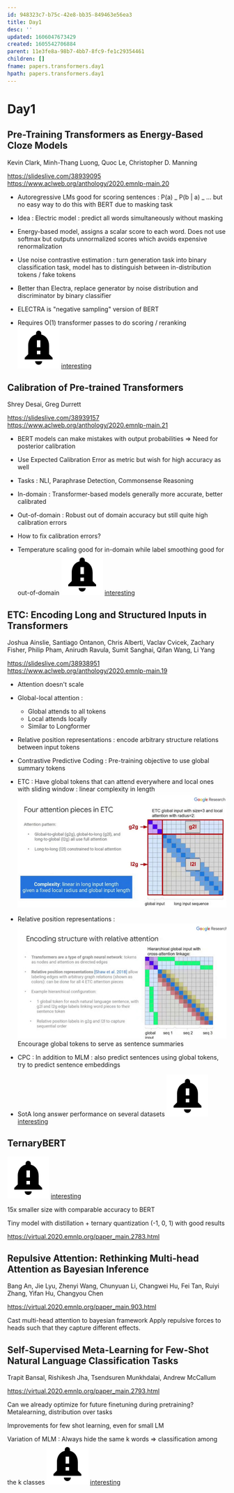 ```yaml
---
id: 948323c7-b75c-42e8-bb35-849463e56ea3
title: Day1
desc: ''
updated: 1606047673429
created: 1605542706884
parent: 11e3fe8a-98b7-4bb7-8fc9-fe1c29354461
children: []
fname: papers.transformers.day1
hpath: papers.transformers.day1
---
```

# Day1

## Pre-Training Transformers as Energy-Based Cloze Models

Kevin Clark, Minh-Thang Luong, Quoc Le, Christopher D. Manning 

<https://slideslive.com/38939095>
<https://www.aclweb.org/anthology/2020.emnlp-main.20>

- Autoregressive LMs good for scoring sentences : P(a) _ P(b | a) _ ... but no easy way to do this with BERT due to masking task

- Idea : Electric model : predict all words simultaneously without masking

- Energy-based model, assigns a scalar score to each word. Does not use softmax but outputs unnormalized scores which avoids expensive renormalization

- Use noise contrastive estimation : turn generation task into binary classification task, model has to distinguish between in-distribution tokens / fake tokens

- Better than Electra, replace generator by noise distribution and discriminator by binary classifier

- ELECTRA is "negative sampling" version of BERT

- Requires O(1) transformer passes to do scoring / reranking
  ![](/assets/images/2020-11-22-13-15-42.png)
  [interesting](8c716ab6-e253-4b05-8167-ad399382adbb)

## Calibration of Pre-trained Transformers

Shrey Desai, Greg Durrett

<https://slideslive.com/38939157>
<https://www.aclweb.org/anthology/2020.emnlp-main.21>

- BERT models can make mistakes with output probabilities
  => Need for posterior calibration

- Use Expected Calibration Error as metric but wish for high accuracy as well

- Tasks : NLI, Paraphrase Detection, Commonsense Reasoning

- In-domain : Transformer-based models generally more accurate, better calibrated

- Out-of-domain : Robust out of domain accuracy but still quite high calibration errors

- How to fix calibration errors?

- Temperature scaling good for in-domain while label smoothing good for out-of-domain
  ![](/assets/images/2020-11-22-13-15-42.png)
  [interesting](8c716ab6-e253-4b05-8167-ad399382adbb)

## ETC: Encoding Long and Structured Inputs in Transformers

Joshua Ainslie, Santiago Ontanon, Chris Alberti, Vaclav Cvicek, Zachary Fisher, Philip Pham, Anirudh Ravula, Sumit Sanghai, Qifan Wang, Li Yang

<https://slideslive.com/38938951>
<https://www.aclweb.org/anthology/2020.emnlp-main.19>

- Attention doesn't scale

- Global-local attention :
  - Global attends to all tokens
  - Local attends locally
  - Similar to Longformer

- Relative position representations : encode arbitrary structure relations between input tokens

- Contrastive Predictive Coding : Pre-training objective to use global summary tokens

- ETC : Have global tokens that can attend everywhere and local ones with sliding window : linear complexity in length
  ![](/assets/images/2020-11-16-17-32-16.png)

- Relative position representations :
  ![](/assets/images/2020-11-16-17-33-38.png)
  Encourage global tokens to serve as sentence summaries

- CPC : In addition to MLM : also predict sentences using global tokens, try to predict sentence embeddings

- SotA long answer performance on several datasets
  ![](/assets/images/2020-11-22-13-15-42.png)
  [interesting](8c716ab6-e253-4b05-8167-ad399382adbb)

## TernaryBERT

![](/assets/images/2020-11-22-13-15-42.png)
[interesting](8c716ab6-e253-4b05-8167-ad399382adbb)

15x smaller size with comparable accuracy to BERT

Tiny model with distillation + ternary quantization (-1, 0, 1) with good results

<https://virtual.2020.emnlp.org/paper_main.2783.html>

## Repulsive Attention: Rethinking Multi-head Attention as Bayesian Inference

Bang An, Jie Lyu, Zhenyi Wang, Chunyuan Li, Changwei Hu, Fei Tan, Ruiyi Zhang, Yifan Hu, Changyou Chen 

<https://virtual.2020.emnlp.org/paper_main.903.html>

Cast multi-head attention to bayesian framework
Apply repulsive forces to heads such that they capture different effects.

## Self-Supervised Meta-Learning for Few-Shot Natural Language Classification Tasks

Trapit Bansal, Rishikesh Jha, Tsendsuren Munkhdalai, Andrew McCallum 

<https://virtual.2020.emnlp.org/paper_main.2793.html>

Can we already optimize for future finetuning during pretraining?
Metalearning, distribution over tasks

Improvements for few shot learning, even for small LM

Variation of MLM : Always hide the same k words => classification among the k classes
![](/assets/images/2020-11-22-13-15-42.png)
[interesting](8c716ab6-e253-4b05-8167-ad399382adbb)

